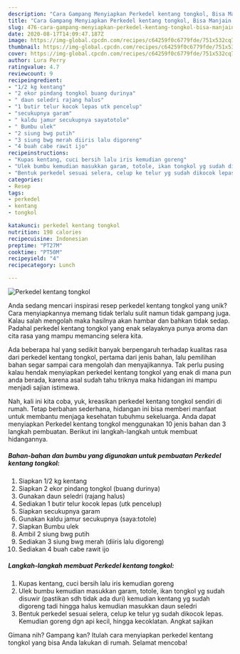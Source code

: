 ```yaml
---
description: "Cara Gampang Menyiapkan Perkedel kentang tongkol, Bisa Manjain Lidah"
title: "Cara Gampang Menyiapkan Perkedel kentang tongkol, Bisa Manjain Lidah"
slug: 476-cara-gampang-menyiapkan-perkedel-kentang-tongkol-bisa-manjain-lidah
date: 2020-08-17T14:09:47.187Z
image: https://img-global.cpcdn.com/recipes/c64259f0c6779fde/751x532cq70/perkedel-kentang-tongkol-foto-resep-utama.jpg
thumbnail: https://img-global.cpcdn.com/recipes/c64259f0c6779fde/751x532cq70/perkedel-kentang-tongkol-foto-resep-utama.jpg
cover: https://img-global.cpcdn.com/recipes/c64259f0c6779fde/751x532cq70/perkedel-kentang-tongkol-foto-resep-utama.jpg
author: Lura Perry
ratingvalue: 4.7
reviewcount: 9
recipeingredient:
- "1/2 kg kentang"
- "2 ekor pindang tongkol buang durinya"
- " daun seledri rajang halus"
- "1 butir telur kocok lepas utk pencelup"
- "secukupnya garam"
- " kaldu jamur secukupnya sayatotole"
- " Bumbu ulek"
- "2 siung bwg putih"
- "3 siung bwg merah diiris lalu digoreng"
- "4 buah cabe rawit ijo"
recipeinstructions:
- "Kupas kentang, cuci bersih lalu iris kemudian goreng"
- "Ulek bumbu kemudian masukkan garam, totole, ikan tongkol yg sudah disuwir (pastikan sdh tidak ada duri) kemudian kentang yg sudah digoreng tadi hingga halus kemudian masukkan daun seledri"
- "Bentuk perkedel sesuai selera, celup ke telur yg sudah dikocok lepas. Kemudian goreng dgn api kecil, hingga kecoklatan. Angkat sajikan"
categories:
- Resep
tags:
- perkedel
- kentang
- tongkol

katakunci: perkedel kentang tongkol 
nutrition: 198 calories
recipecuisine: Indonesian
preptime: "PT27M"
cooktime: "PT50M"
recipeyield: "4"
recipecategory: Lunch

---
```



![Perkedel kentang tongkol](https://img-global.cpcdn.com/recipes/c64259f0c6779fde/751x532cq70/perkedel-kentang-tongkol-foto-resep-utama.jpg)

Anda sedang mencari inspirasi resep perkedel kentang tongkol yang unik? Cara menyiapkannya memang tidak terlalu sulit namun tidak gampang juga. Kalau salah mengolah maka hasilnya akan hambar dan bahkan tidak sedap. Padahal perkedel kentang tongkol yang enak selayaknya punya aroma dan cita rasa yang mampu memancing selera kita.



Ada beberapa hal yang sedikit banyak berpengaruh terhadap kualitas rasa dari perkedel kentang tongkol, pertama dari jenis bahan, lalu pemilihan bahan segar sampai cara mengolah dan menyajikannya. Tak perlu pusing kalau hendak menyiapkan perkedel kentang tongkol yang enak di mana pun anda berada, karena asal sudah tahu triknya maka hidangan ini mampu menjadi sajian istimewa.


Nah, kali ini kita coba, yuk, kreasikan perkedel kentang tongkol sendiri di rumah. Tetap berbahan sederhana, hidangan ini bisa memberi manfaat untuk membantu menjaga kesehatan tubuhmu sekeluarga. Anda dapat menyiapkan Perkedel kentang tongkol menggunakan 10 jenis bahan dan 3 langkah pembuatan. Berikut ini langkah-langkah untuk membuat hidangannya.

<!--inarticleads1-->

##### Bahan-bahan dan bumbu yang digunakan untuk pembuatan Perkedel kentang tongkol:

1. Siapkan 1/2 kg kentang
1. Siapkan 2 ekor pindang tongkol (buang durinya)
1. Gunakan  daun seledri (rajang halus)
1. Sediakan 1 butir telur kocok lepas (utk pencelup)
1. Siapkan secukupnya garam
1. Gunakan  kaldu jamur secukupnya (saya:totole)
1. Siapkan  Bumbu ulek
1. Ambil 2 siung bwg putih
1. Sediakan 3 siung bwg merah (diiris lalu digoreng)
1. Sediakan 4 buah cabe rawit ijo




<!--inarticleads2-->

##### Langkah-langkah membuat Perkedel kentang tongkol:

1. Kupas kentang, cuci bersih lalu iris kemudian goreng
1. Ulek bumbu kemudian masukkan garam, totole, ikan tongkol yg sudah disuwir (pastikan sdh tidak ada duri) kemudian kentang yg sudah digoreng tadi hingga halus kemudian masukkan daun seledri
1. Bentuk perkedel sesuai selera, celup ke telur yg sudah dikocok lepas. Kemudian goreng dgn api kecil, hingga kecoklatan. Angkat sajikan




Gimana nih? Gampang kan? Itulah cara menyiapkan perkedel kentang tongkol yang bisa Anda lakukan di rumah. Selamat mencoba!
